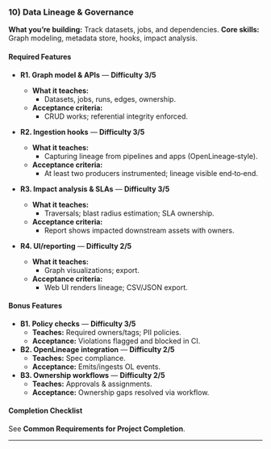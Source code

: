 ### 10) Data Lineage & Governance
**What you’re building:** Track datasets, jobs, and dependencies.
**Core skills:** Graph modeling, metadata store, hooks, impact analysis.

#### Required Features
- **R1. Graph model & APIs** — **Difficulty 3/5**
  - **What it teaches:**
    - Datasets, jobs, runs, edges, ownership.
  - **Acceptance criteria:**
    - CRUD works; referential integrity enforced.

- **R2. Ingestion hooks** — **Difficulty 3/5**
  - **What it teaches:**
    - Capturing lineage from pipelines and apps (OpenLineage‑style).
  - **Acceptance criteria:**
    - At least two producers instrumented; lineage visible end‑to‑end.

- **R3. Impact analysis & SLAs** — **Difficulty 3/5**
  - **What it teaches:**
    - Traversals; blast radius estimation; SLA ownership.
  - **Acceptance criteria:**
    - Report shows impacted downstream assets with owners.

- **R4. UI/reporting** — **Difficulty 2/5**
  - **What it teaches:**
    - Graph visualizations; export.
  - **Acceptance criteria:**
    - Web UI renders lineage; CSV/JSON export.

#### Bonus Features
- **B1. Policy checks** — **Difficulty 3/5**
  - **Teaches:** Required owners/tags; PII policies.
  - **Acceptance:** Violations flagged and blocked in CI.
- **B2. OpenLineage integration** — **Difficulty 2/5**
  - **Teaches:** Spec compliance.
  - **Acceptance:** Emits/ingests OL events.
- **B3. Ownership workflows** — **Difficulty 2/5**
  - **Teaches:** Approvals & assignments.
  - **Acceptance:** Ownership gaps resolved via workflow.

#### Completion Checklist
See **Common Requirements for Project Completion**.

---
